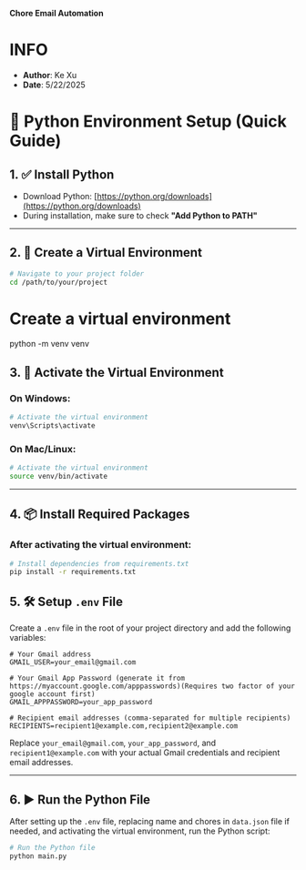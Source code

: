 **Chore Email Automation**
# INFO
- **Author**: Ke Xu
- **Date**: 5/22/2025

# 🚀 Python Environment Setup (Quick Guide)

## 1. ✅ Install Python
- Download Python: [https://python.org/downloads](https://python.org/downloads)
- During installation, make sure to check **"Add Python to PATH"**

---

## 2. 🐍 Create a Virtual Environment

```bash
# Navigate to your project folder
cd /path/to/your/project
```

# Create a virtual environment
python -m venv venv

## 3. 🌟 Activate the Virtual Environment

### On Windows:
```bash
# Activate the virtual environment
venv\Scripts\activate
```

### On Mac/Linux:
```bash
# Activate the virtual environment
source venv/bin/activate
```

---

## 4. 📦 Install Required Packages

### After activating the virtual environment:
```bash
# Install dependencies from requirements.txt
pip install -r requirements.txt
```


## 5. 🛠️ Setup `.env` File

Create a `.env` file in the root of your project directory and add the following variables:

```properties
# Your Gmail address
GMAIL_USER=your_email@gmail.com

# Your Gmail App Password (generate it from https://myaccount.google.com/apppasswords)(Requires two factor of your google account first)
GMAIL_APPPASSWORD=your_app_password

# Recipient email addresses (comma-separated for multiple recipients)
RECIPIENTS=recipient1@example.com,recipient2@example.com
```

Replace `your_email@gmail.com`, `your_app_password`, and `recipient1@example.com` with your actual Gmail credentials and recipient email addresses.

---
## 6. ▶️ Run the Python File

After setting up the `.env` file, replacing name and chores in `data.json` file if needed, and activating the virtual environment, run the Python script:

```bash
# Run the Python file
python main.py
```
